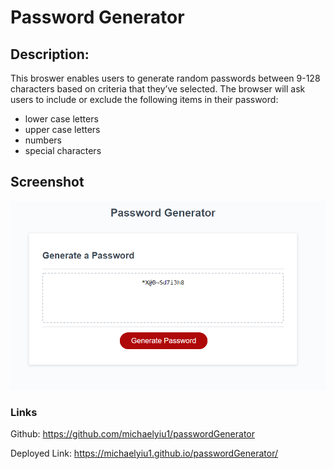 # Password Generator


## Description: 
This broswer enables users to generate random passwords between 9-128 characters based on criteria that they’ve selected.
The browser will ask users to include or exclude the following items in their password:
- lower case letters
- upper case letters
- numbers
- special characters


## Screenshot 

![Alt text](/assets/screenshot.PNG "Optional Title")


### Links

Github: https://github.com/michaelyiu1/passwordGenerator

Deployed Link: https://michaelyiu1.github.io/passwordGenerator/